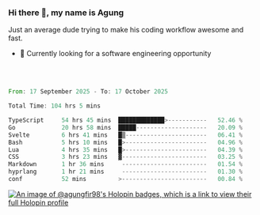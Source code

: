 ### Hi there 👋, my name is Agung
Just an average dude trying to make his coding workflow awesome and fast.

<!--
**agungfir98/agungfir98** is a ✨ _special_ ✨ repository because its `README.md` (this file) appears on your GitHub profile.
-->

- 🔭 Currently looking for a software engineering opportunity
<br/>
<br/>
<!--START_SECTION:waka-->

```rust
From: 17 September 2025 - To: 17 October 2025

Total Time: 104 hrs 5 mins

TypeScript     54 hrs 45 mins  █████████████>-----------   52.46 %
Go             20 hrs 58 mins  █████--------------------   20.09 %
Svelte         6 hrs 41 mins   █▒-----------------------   06.41 %
Bash           5 hrs 10 mins   █>-----------------------   04.96 %
Lua            4 hrs 35 mins   █>-----------------------   04.39 %
CSS            3 hrs 23 mins   ▓------------------------   03.25 %
Markdown       1 hr 36 mins     ------------------------   01.54 %
hyprlang       1 hr 21 mins     ------------------------   01.30 %
conf           52 mins         >------------------------   00.84 %
```

<!--END_SECTION:waka-->

[![An image of @agungfir98's Holopin badges, which is a link to view their full Holopin profile](https://holopin.me/agungfir98)](https://holopin.io/@agungfir98)

